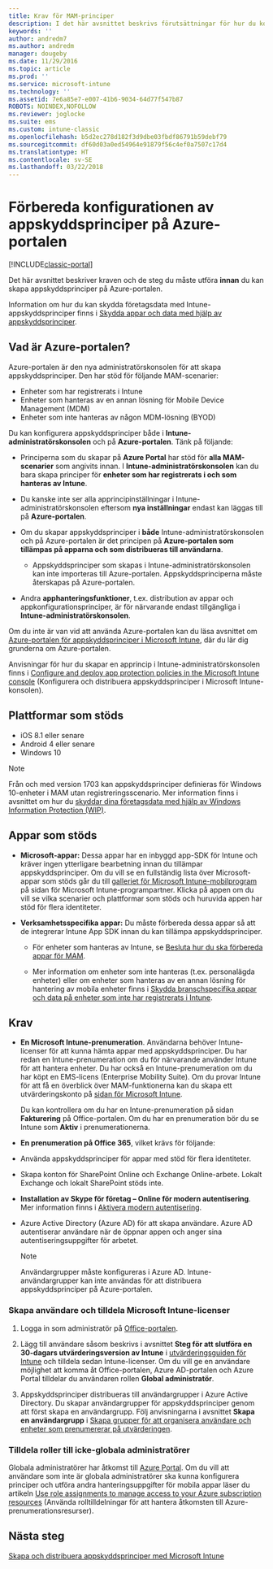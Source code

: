 ```yaml
---
title: Krav för MAM-principer
description: I det här avsnittet beskrivs förutsättningar för hur du konfigurerar användare innan du skapar hanteringsprinciper för mobilappar.
keywords: ''
author: andredm7
ms.author: andredm
manager: dougeby
ms.date: 11/29/2016
ms.topic: article
ms.prod: ''
ms.service: microsoft-intune
ms.technology: ''
ms.assetid: 7e6a85e7-e007-41b6-9034-64d77f547b87
ROBOTS: NOINDEX,NOFOLLOW
ms.reviewer: joglocke
ms.suite: ems
ms.custom: intune-classic
ms.openlocfilehash: b5d2ec278d182f3d9dbe03fbdf86791b59debf79
ms.sourcegitcommit: df60d03a0ed54964e91879f56c4ef0a7507c17d4
ms.translationtype: HT
ms.contentlocale: sv-SE
ms.lasthandoff: 03/22/2018
---
```

# <a name="get-ready-to-configure-app-protection-policies-in-the-azure-portal"></a>Förbereda konfigurationen av appskyddsprinciper på Azure-portalen

[!INCLUDE[classic-portal](../includes/classic-portal.md)]

Det här avsnittet beskriver kraven och de steg du måste utföra **innan** du kan skapa appskyddsprinciper på Azure-portalen.

Information om hur du kan skydda företagsdata med Intune-appskyddsprinciper finns i [Skydda appar och data med hjälp av appskyddsprinciper](protect-apps-and-data-with-microsoft-intune.md).

## <a name="what-is-the-azure-portal"></a>Vad är Azure-portalen?

Azure-portalen är den nya administratörskonsolen för att skapa appskyddsprinciper. Den har stöd för följande MAM-scenarier:
- Enheter som har registrerats i Intune
- Enheter som hanteras av en annan lösning för Mobile Device Management (MDM)
- Enheter som inte hanteras av någon MDM-lösning (BYOD)

Du kan konfigurera appskyddsprinciper både i **Intune-administratörskonsolen** och på **Azure-portalen**.  Tänk på följande:

* Principerna som du skapar på **Azure Portal** har stöd för **alla MAM-scenarier** som angivits innan. I **Intune-administratörskonsolen** kan du bara skapa principer för **enheter som har registrerats i och som hanteras av Intune**.

* Du kanske inte ser alla apprincipinställningar i Intune-administratörskonsolen eftersom **nya inställningar** endast kan läggas till på **Azure-portalen**.

* Om du skapar appskyddsprinciper i **både** Intune-administratörskonsolen och på Azure-portalen är det principen på **Azure-portalen som tillämpas på apparna och som distribueras till användarna**.
    * Appskyddsprinciper som skapas i Intune-administratörskonsolen kan inte importeras till Azure-portalen.  Appskyddsprinciperna måste återskapas på Azure-portalen.


* Andra **apphanteringsfunktioner**, t.ex. distribution av appar och appkonfigurationsprinciper, är för närvarande endast tillgängliga i **Intune-administratörskonsolen**.


Om du inte är van vid att använda Azure-portalen kan du läsa avsnittet om [Azure-portalen för appskyddsprinciper i Microsoft Intune](azure-portal-for-microsoft-intune-mam-policies.md), där du lär dig grunderna om Azure-portalen.

Anvisningar för hur du skapar en apprincip i Intune-administratörskonsolen finns i [Configure and deploy app protection policies in the Microsoft Intune console](configure-and-deploy-mobile-application-management-policies-in-the-microsoft-intune-console.md) (Konfigurera och distribuera appskyddsprinciper i Microsoft Intune-konsolen).


##  <a name="supported-platforms"></a>Plattformar som stöds
- iOS 8.1 eller senare
- Android 4 eller senare
- Windows 10

>[!NOTE]
>Från och med version 1703 kan appskyddsprinciper definieras för Windows 10-enheter i MAM utan registreringsscenario. Mer information finns i avsnittet om hur du [skyddar dina företagsdata med hjälp av Windows Information Protection (WIP)](https://technet.microsoft.com/itpro/windows/keep-secure/protect-enterprise-data-using-wip).

##  <a name="supported-apps"></a>Appar som stöds
* **Microsoft-appar:** Dessa appar har en inbyggd app-SDK för Intune och kräver ingen ytterligare bearbetning innan du tillämpar appskyddsprinciper.
Om du vill se en fullständig lista över Microsoft-appar som stöds går du till [galleriet för Microsoft Intune-mobilprogram](https://www.microsoft.com/cloud-platform/microsoft-intune-apps) på sidan för Microsoft Intune-programpartner. Klicka på appen om du vill se vilka scenarier och plattformar som stöds och huruvida appen har stöd för flera identiteter.

* **Verksamhetsspecifika appar:** Du måste förbereda dessa appar så att de integrerar Intune App SDK innan du kan tillämpa appskyddsprinciper.

  * För enheter som hanteras av Intune, se [Besluta hur du ska förbereda appar för MAM](/intune/apps-prepare-mobile-application-management).

  * Mer information om enheter som inte hanteras (t.ex. personalägda enheter) eller om enheter som hanteras av en annan lösning för hantering av mobila enheter finns i [Skydda branschspecifika appar och data på enheter som inte har registrerats i Intune](protect-line-of-business-apps-and-data-on-devices-not-enrolled-in-microsoft-intune.md).

## <a name="prerequisites"></a>Krav

-   **En Microsoft Intune-prenumeration**. Användarna behöver Intune-licenser för att kunna hämta appar med appskyddsprinciper.
Du har redan en Intune-prenumeration om du för närvarande använder Intune för att hantera enheter. Du har också en Intune-prenumeration om du har köpt en EMS-licens (Enterprise Mobility Suite). Om du provar Intune för att få en överblick över MAM-funktionerna kan du skapa ett utvärderingskonto på [sidan för Microsoft Intune](https://www.microsoft.com/server-cloud/products/microsoft-intune/).

    Du kan kontrollera om du har en Intune-prenumeration på sidan **Fakturering** på Office-portalen.  Om du har en prenumeration bör du se Intune som **Aktiv** i prenumerationerna.

-   **En prenumeration på Office 365**, vilket krävs för följande:

  - Använda appskyddsprinciper för appar med stöd för flera identiteter.

  - Skapa konton för SharePoint Online och Exchange Online-arbete. Lokalt Exchange och lokalt SharePoint stöds inte.

-   **Installation av Skype för företag – Online för modern autentisering**. Mer information finns i [Aktivera modern autentisering](https://social.technet.microsoft.com/wiki/contents/articles/34339.skype-for-business-online-enable-your-tenant-for-modern-authentication.aspx).


- Azure Active Directory (Azure AD) för att skapa användare. Azure AD autentiserar användare när de öppnar appen och anger sina autentiseringsuppgifter för arbetet.

    > [!NOTE]
    > Användargrupper måste konfigureras i Azure AD. Intune-användargrupper kan inte användas för att distribuera appskyddsprinciper på Azure-portalen.

### <a name="create-users-and-assign-microsoft-intune-licenses"></a>Skapa användare och tilldela Microsoft Intune-licenser

1.  Logga in som administratör på [Office-portalen](https://portal.office.com).

2.  Lägg till användare såsom beskrivs i avsnittet **Steg för att slutföra en 30-dagars utvärderingsversion av Intune** i [utvärderingsguiden för Intune](/intune-classic/understand-explore/get-started-with-a-30-day-trial-of-microsoft-intune) och tilldela sedan Intune-licenser. Om du vill ge en användare möjlighet att komma åt Office-portalen, Azure AD-portalen och Azure Portal tilldelar du användaren rollen **Global administratör**.

5.  Appskyddsprinciper distribueras till användargrupper i Azure Active Directory. Du skapar användargrupper för appskyddsprinciper genom att först skapa en användargrupp. Följ anvisningarna i avsnittet **Skapa en användargrupp** i [Skapa grupper för att organisera användare och enheter som prenumererar på utvärderingen](/intune-classic/understand-explore/get-started-with-a-30-day-trial-of-microsoft-intune-step-3).

### <a name="assign-roles-to-non-global-admin-users"></a>Tilldela roller till icke-globala administratörer

Globala administratörer har åtkomst till [Azure Portal](https://portal.azure.com).  Om du vill att användare som inte är globala administratörer ska kunna konfigurera principer och utföra andra hanteringsuppgifter för mobila appar läser du artikeln [Use role assignments to manage access to your Azure subscription resources](https://azure.microsoft.com/documentation/articles/role-based-access-control-configure/) (Använda rolltilldelningar för att hantera åtkomsten till Azure-prenumerationsresurser).

## <a name="next-steps"></a>Nästa steg
[Skapa och distribuera appskyddsprinciper med Microsoft Intune](create-and-deploy-mobile-app-management-policies-with-microsoft-intune.md)
